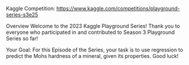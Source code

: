 Kaggle Competition: https://www.kaggle.com/competitions/playground-series-s3e25

Overview
Welcome to the 2023 Kaggle Playground Series! Thank you to everyone who participated in and contributed to Season 3 Playground Series so far!

Your Goal: For this Episode of the Series, your task is to use regression to predict the Mohs hardness of a mineral, given its properties. Good luck!
